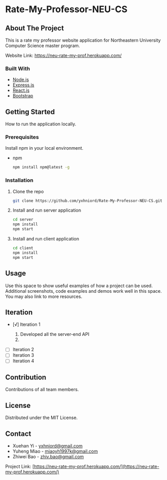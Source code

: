 # Rate-My-Professor-NEU-CS

<!-- ABOUT THE PROJECT -->

## About The Project

This is a rate my professor website application for Northeastern University Computer Science master program.

Website Link: https://neu-rate-my-prof.herokuapp.com/

### Built With

- [Node.js](https://nodejs.org/)
- [Express.js](https://expressjs.com/)
- [React.js](https://reactjs.org/)
- [Bootstrap](https://getbootstrap.com)

<!-- GETTING STARTED -->

## Getting Started

How to run the application locally.

### Prerequisites

Install npm in your local environment.

- npm
  ```sh
  npm install npm@latest -g
  ```

### Installation

1. Clone the repo
   ```sh
   git clone https://github.com/yxhniord/Rate-My-Professor-NEU-CS.git
   ```
2. Install and run server application
   ```sh
   cd server
   npm install
   npm start
   ```
3. Install and run client application
   ```sh
   cd client
   npm install
   npm start
   ```

<!-- USAGE EXAMPLES -->

## Usage

Use this space to show useful examples of how a project can be used. Additional screenshots, code examples and demos work well in this space. You may also link to more resources.

<!-- ROADMAP -->

## Iteration

- [√] Iteration 1

  1. Developed all the server-end API
  2.

- [ ] Iteration 2
- [ ] Iteration 3
- [ ] Iteration 4

<!-- CONTRIBUTion -->

## Contribution

Contributions of all team members.

<!-- LICENSE -->

## License

Distributed under the MIT License.

<!-- CONTACT -->

## Contact

- Xuehan Yi - yxhniord@gmail.com
- Yuheng Miao - miaoyh1997k@gmail.com
- Zhiwei Bao - zhiv.bao@gmail.com

Project Link: [https://neu-rate-my-prof.herokuapp.com/](https://neu-rate-my-prof.herokuapp.com/)
